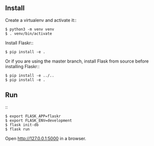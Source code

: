 Install
-------

Create a virtualenv and activate it::

    $ python3 -m venv venv
    $ . venv/bin/activate

Install Flaskr::

    $ pip install -e .

Or if you are using the master branch, install Flask from source before
installing Flaskr::

    $ pip install -e ../..
    $ pip install -e .


Run
---

::

    $ export FLASK_APP=flaskr
    $ export FLASK_ENV=development
    $ flask init-db
    $ flask run

Open http://127.0.0.1:5000 in a browser.
